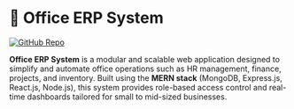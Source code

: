 # 🏢 Office ERP System

[![GitHub Repo](https://img.shields.io/badge/GitHub-Repository-blue?logo=github)](https://github.com/shivam-chaturvedi/OFFICE-ERP-SYSTEM.git)

**Office ERP System** is a modular and scalable web application designed to simplify and automate office operations such as HR management, finance, projects, and inventory. Built using the **MERN stack** (MongoDB, Express.js, React.js, Node.js), this system provides role-based access control and real-time dashboards tailored for small to mid-sized businesses.

